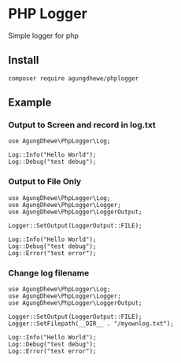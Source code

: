 # PHP Logger
Simple logger for php

## Install

	composer require agungdhewe/phplogger

## Example


### Output to Screen and record in log.txt

	use AgungDhewe\PhpLogger\Log;

	Log::Info("Hello World");
	Log::Debug("test debug");


### Output to File Only

	use AgungDhewe\PhpLogger\Log;
	use AgungDhewe\PhpLogger\Logger;
	use AgungDhewe\PhpLogger\LoggerOutput;

	Logger::SetOutput(LoggerOutput::FILE);

	Log::Info("Hello World");
	Log::Debug("test debug");
	Log::Error("test error");


### Change log filename

	use AgungDhewe\PhpLogger\Log;
	use AgungDhewe\PhpLogger\Logger;
	use AgungDhewe\PhpLogger\LoggerOutput;

	Logger::SetOutput(LoggerOutput::FILE);
	Logger::SetFilepath(__DIR__ . "/myownlog.txt");

	Log::Info("Hello World");
	Log::Debug("test debug");
	Log::Error("test error");